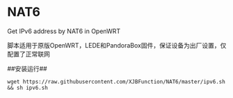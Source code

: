 # NAT6
Get IPv6 address by NAT6 in OpenWRT

脚本适用于原版OpenWRT，LEDE和PandoraBox固件，保证设备为出厂设置，仅配置了正常联网

##安装运行##

    wget https://raw.githubusercontent.com/XJBFunction/NAT6/master/ipv6.sh && sh ipv6.sh
